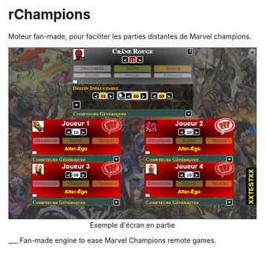 # **rChampions**
Moteur fan-made, pour faciliter les parties distantes de Marvel champions.  
<p align = "center">
<img src="partie-preview.png" alt="Ecran de partie en Français">
Exemple d'écran en partie
</p>
___  
Fan-made engine to ease Marvel Champions remote games.